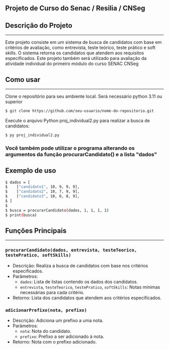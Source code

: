## Projeto de Curso do Senac / Resilia / CNSeg

## Descrição do Projeto
--------------------

Este projeto consiste em um sistema de busca de candidatos com base em critérios de avaliação, como entrevista, teste teórico, teste prático e soft skills.
O sistema retorna os candidatos que atendem aos requisitos especificados.
Este projeto também será utilizado para avaliação da atividade individual do primeiro módulo do curso SENAC CNSeg

## Como usar
------------------

Clone o repositório para seu ambiente local. Será necessário python 3.11 ou superior

```sh
$ git clone https://github.com/seu-usuario/nome-do-repositorio.git
```

Execute o arquivo Python proj_individual2.py para realizar a busca de candidatos:

```sh
$ py proj_individual2.py
```

### Você também pode utilizar o programa alterando os argumentos da função procurarCandidato() e a lista "dados"

## Exemplo de uso
```sh
$ dados = [
$    ["candidato1", 10, 9, 9, 9],
$    ["candidato2", 10, 7, 9, 9],
$    ["candidato3", 10, 6, 8, 9],
$ ]
$
$ busca = procurarCandidato(dados, 1, 1, 1, 1)
$ print(busca)
```


## Funções Principais
------------------

### `procurarCandidato(dados, entrevista, testeTeorico, testePratico, softSkills)`

*   Descrição: Realiza a busca de candidatos com base nos critérios especificados.
*   Parâmetros:
    *   `dados`: Lista de listas contendo os dados dos candidatos.
    *   `entrevista`, `testeTeorico`, `testePratico`, `softSkills`: Notas mínimas necessárias para cada critério.
*   Retorno: Lista dos candidatos que atendem aos critérios especificados.

### `adicionarPrefixo(nota, prefixo)`

*   Descrição: Adiciona um prefixo a uma nota.
*   Parâmetros:
    *   `nota`: Nota do candidato.
    *   `prefixo`: Prefixo a ser adicionado à nota.
*   Retorno: Nota com o prefixo adicionado.

